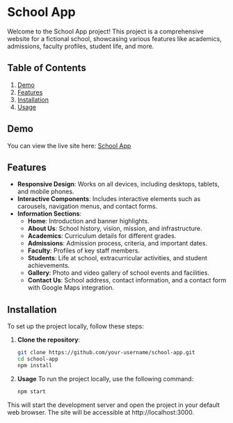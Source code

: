 # School App

Welcome to the School App project! This project is a comprehensive website for a fictional school, showcasing various features like academics, admissions, faculty profiles, student life, and more.

## Table of Contents

1. [Demo](#demo)
2. [Features](#features)
3. [Installation](#installation)
4. [Usage](#usage)

## Demo

You can view the live site here: [School App](https://school-design.netlify.app/)

## Features

- **Responsive Design**: Works on all devices, including desktops, tablets, and mobile phones.
- **Interactive Components**: Includes interactive elements such as carousels, navigation menus, and contact forms.
- **Information Sections**:
  - **Home**: Introduction and banner highlights.
  - **About Us**: School history, vision, mission, and infrastructure.
  - **Academics**: Curriculum details for different grades.
  - **Admissions**: Admission process, criteria, and important dates.
  - **Faculty**: Profiles of key staff members.
  - **Students**: Life at school, extracurricular activities, and student achievements.
  - **Gallery**: Photo and video gallery of school events and facilities.
  - **Contact Us**: School address, contact information, and a contact form with Google Maps integration.

## Installation

To set up the project locally, follow these steps:

1. **Clone the repository**:

   ```bash
   git clone https://github.com/your-username/school-app.git
   cd school-app
   npm install

2. **Usage**
   To run the project locally, use the following command:
    ```bash
   npm start
This will start the development server and open the project in your default web browser. The site will be accessible at http://localhost:3000.
  
   
